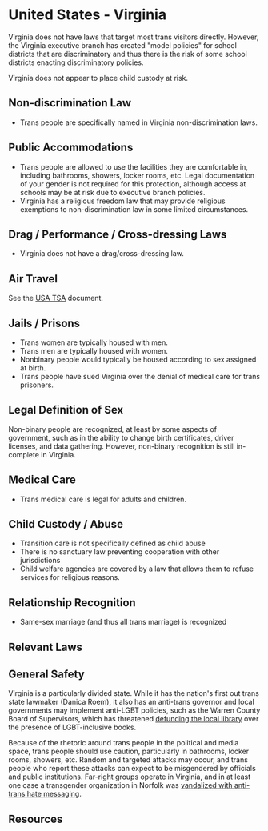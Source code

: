 # United States - Virginia

Virginia does not have laws that target most trans visitors directly.
However, the Virginia executive branch has created "model policies" for
school districts that are discriminatory and thus there is the risk of
some school districts enacting discriminatory policies.

Virginia does not appear to place child custody at risk.

## Non-discrimination Law
 
 * Trans people are specifically named in Virginia non-discrimination laws.

## Public Accommodations

 * Trans people are allowed to use the facilities they are comfortable
   in, including bathrooms, showers, locker rooms, etc.  Legal
   documentation of your gender is not required for this protection,
   although access at schools may be at risk due to executive branch
   policies.
 * Virginia has a religious freedom law that may provide religious
   exemptions to non-discrimination law in some limited circumstances.

## Drag / Performance / Cross-dressing Laws

 * Virginia does not have a drag/cross-dressing law.

## Air Travel

See the [USA TSA](notes/tsa.md) document.

## Jails / Prisons

 * Trans women are typically housed with men.
 * Trans men are typically housed with women.
 * Nonbinary people would typically be housed according to sex
   assigned at birth.
 * Trans people have sued Virginia over the denial of medical
   care for trans prisoners.

## Legal Definition of Sex

Non-binary people are recognized, at least by some aspects of
government, such as in the ability to change birth certificates,
driver licenses, and data gathering. However, non-binary recognition is
still in-complete in Virginia.

## Medical Care

 * Trans medical care is legal for adults and children.

## Child Custody / Abuse

 * Transition care is not specifically defined as child abuse
 * There is no sanctuary law preventing cooperation with other
   jurisdictions
 * Child welfare agencies are covered by a law that allows them to
   refuse services for religious reasons.
 
## Relationship Recognition

 * Same-sex marriage (and thus all trans marriage) is recognized

## Relevant Laws

## General Safety

Virginia is a particularly divided state. While it has the nation's
first out trans state lawmaker (Danica Roem), it also has an anti-trans
governor and local governments may implement anti-LGBT policies, such as
the Warren County Board of Supervisors, which has threatened [defunding
the local
library](https://dallasvoice.com/virginia-library-could-close-in-showdown-over-book-bans/)
over the presence of LGBT-inclusive books.

Because of the rhetoric around trans people in the political and media
space, trans people should use caution, particularly in bathrooms,
locker rooms, showers, etc.  Random and targeted attacks may occur, and
trans people who report these attacks can expect to be misgendered by
officials and public institutions. Far-right groups operate in Virginia,
and in at least one case a transgender organization in Norfolk was
[vandalized with anti-trans hate
messaging](https://www.losangelesblade.com/2024/04/17/norfolk-virginia-transgender-resource-center-vandalized/).

## Resources

